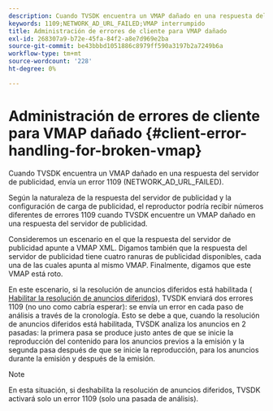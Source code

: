 ```yaml
---
description: Cuando TVSDK encuentra un VMAP dañado en una respuesta del servidor de publicidad, envía un error 1109 (NETWORK_AD_URL_FAILED).
keywords: 1109;NETWORK_AD_URL_FAILED;VMAP interrumpido
title: Administración de errores de cliente para VMAP dañado
exl-id: 268307a9-b72e-45fa-84f2-a8e7d969e2ba
source-git-commit: be43bbbd1051886c8979ff590a3197b2a7249b6a
workflow-type: tm+mt
source-wordcount: '228'
ht-degree: 0%

---
```


# Administración de errores de cliente para VMAP dañado {#client-error-handling-for-broken-vmap}

Cuando TVSDK encuentra un VMAP dañado en una respuesta del servidor de publicidad, envía un error 1109 (NETWORK_AD_URL_FAILED).

Según la naturaleza de la respuesta del servidor de publicidad y la configuración de carga de publicidad, el reproductor podría recibir números diferentes de errores 1109 cuando TVSDK encuentre un VMAP dañado en una respuesta del servidor de publicidad.

Consideremos un escenario en el que la respuesta del servidor de publicidad apunte a VMAP XML. Digamos también que la respuesta del servidor de publicidad tiene cuatro ranuras de publicidad disponibles, cada una de las cuales apunta al mismo VMAP. Finalmente, digamos que este VMAP está roto.

En este escenario, si la resolución de anuncios diferidos está habilitada ( [Habilitar la resolución de anuncios diferidos](../../../tvsdk-2.7-for-android/ad-insertion/c-psdk-android-2.7-lazy-ad-resolving/t-psdk-android-2.7-enable-lazy-ad-resolving.md)), TVSDK enviará dos errores 1109 (no uno como cabría esperar): se envía un error en cada paso de análisis a través de la cronología. Esto se debe a que, cuando la resolución de anuncios diferidos está habilitada, TVSDK analiza los anuncios en 2 pasadas: la primera pasa se produce justo antes de que se inicie la reproducción del contenido para los anuncios previos a la emisión y la segunda pasa después de que se inicie la reproducción, para los anuncios durante la emisión y después de la emisión.

>[!NOTE]
>
>En esta situación, si deshabilita la resolución de anuncios diferidos, TVSDK activará solo un error 1109 (solo una pasada de análisis).
